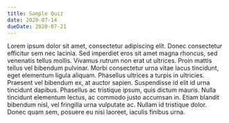 ```yaml
---
title: Sample Quiz
date: 2020-07-14
dueDate: 2020-07-21
---
```


Lorem ipsum dolor sit amet, consectetur adipiscing elit. Donec consectetur efficitur sem nec lacinia. Sed imperdiet eros sit amet magna rhoncus, sed venenatis tellus mollis. Vivamus rutrum non erat ut ultrices. Proin mattis tellus vel bibendum pulvinar. Morbi consectetur urna vitae lacus tincidunt, eget elementum ligula aliquam. Phasellus ultrices a turpis in ultricies. Praesent vel bibendum ex, at auctor sapien. Suspendisse id elit id urna tincidunt dapibus. Phasellus ac tristique ipsum, quis dictum mauris. Nulla tincidunt elementum lectus, ac commodo justo accumsan in. Etiam blandit bibendum nisl, vel fringilla urna vulputate ac. Nullam id tristique dolor. Donec quam sem, posuere eu nisi laoreet, iaculis finibus urna. 
